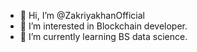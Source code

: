 - 👋 Hi, I’m @ZakriyakhanOfficial
- 👀 I’m interested in Blockchain developer.
- 🌱 I’m currently learning BS data science. 
 
